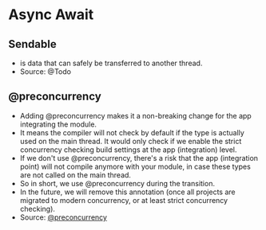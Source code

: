 # Async Await

## Sendable

- is data that can safely be transferred to another thread.
- Source: @Todo

## @preconcurrency

- Adding @preconcurrency makes it a non-breaking change for the app integrating the module.
- It means the compiler will not check by default if the type is actually used on the main thread. It would only check if we enable the strict concurrency checking build settings at the app (integration) level.
- If we don't use @preconcurrency, there's a risk that the app (integration point) will not compile anymore with your module, in case these types are not called on the main thread.
- So in short, we use @preconcurrency during the transition. 
- In the future, we will remove this annotation (once all projects are migrated to modern concurrency, or at least strict concurrency checking).
- Source: [@preconcurrency](https://www.hackingwithswift.com/swift/5.6/preconcurrency)
